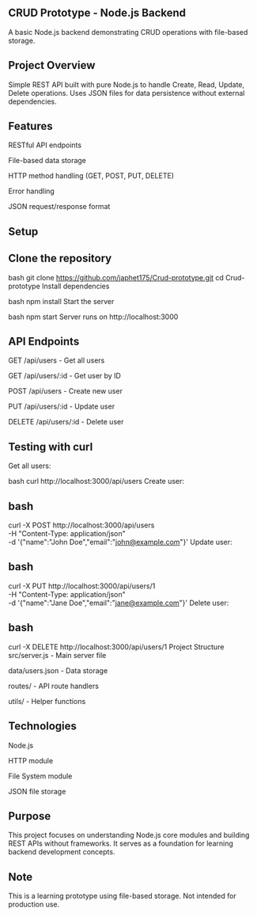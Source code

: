 CRUD Prototype - Node.js Backend
---
A basic Node.js backend demonstrating CRUD operations with file-based storage.

Project Overview
---
Simple REST API built with pure Node.js to handle Create, Read, Update, Delete operations. Uses JSON files for data persistence without external dependencies.

Features
---
RESTful API endpoints

File-based data storage

HTTP method handling (GET, POST, PUT, DELETE)

Error handling

JSON request/response format

Setup
---
Clone the repository
---
bash
git clone https://github.com/japhet175/Crud-prototype.git
cd Crud-prototype
Install dependencies

bash
npm install
Start the server

bash
npm start
Server runs on http://localhost:3000

API Endpoints
---
GET /api/users - Get all users

GET /api/users/:id - Get user by ID

POST /api/users - Create new user

PUT /api/users/:id - Update user

DELETE /api/users/:id - Delete user

Testing with curl
---
Get all users:

bash
curl http://localhost:3000/api/users
Create user:

bash
---
curl -X POST http://localhost:3000/api/users \
  -H "Content-Type: application/json" \
  -d '{"name":"John Doe","email":"john@example.com"}'
Update user:

bash
---
curl -X PUT http://localhost:3000/api/users/1 \
  -H "Content-Type: application/json" \
  -d '{"name":"Jane Doe","email":"jane@example.com"}'
Delete user:

bash
---
curl -X DELETE http://localhost:3000/api/users/1
Project Structure
src/server.js - Main server file

data/users.json - Data storage

routes/ - API route handlers

utils/ - Helper functions

Technologies
---
Node.js

HTTP module

File System module

JSON file storage

Purpose
---
This project focuses on understanding Node.js core modules and building REST APIs without frameworks. It serves as a foundation for learning backend development concepts.

Note
---
This is a learning prototype using file-based storage. Not intended for production use.

